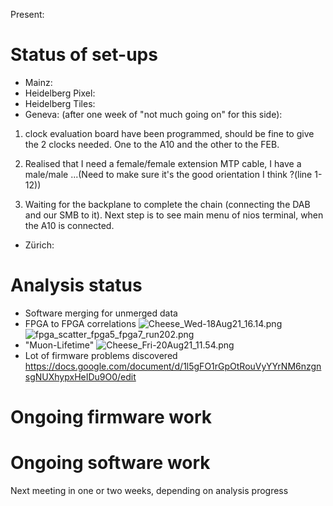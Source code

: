 Present: 

# Status of set-ups #

* Mainz: 
* Heidelberg Pixel:
* Heidelberg Tiles:
* Geneva: (after one week of "not much going on" for this side): 
1. clock evaluation board have been programmed, should be fine to give the 2 clocks needed. One to the A10 and the other to the FEB.

2. Realised that I need a female/female extension MTP cable, I have a male/male ...(Need to make sure it's the good orientation I think ?(line 1-12))

3. Waiting for the backplane to complete the chain (connecting the DAB and our SMB to it).
Next step is to see main menu of nios terminal, when the A10 is connected.

* Zürich: 

# Analysis status #

* Software merging for unmerged data
* FPGA to FPGA correlations
![Cheese_Wed-18Aug21_16.14.png](https://bitbucket.org/repo/7zKBgbq/images/197077201-Cheese_Wed-18Aug21_16.14.png)
![fpga_scatter_fpga5_fpga7_run202.png](https://bitbucket.org/repo/7zKBgbq/images/1770278569-fpga_scatter_fpga5_fpga7_run202.png)
* "Muon-Lifetime"
![Cheese_Fri-20Aug21_11.54.png](https://bitbucket.org/repo/7zKBgbq/images/3080453600-Cheese_Fri-20Aug21_11.54.png)
* Lot of firmware problems discovered
https://docs.google.com/document/d/1l5gFO1rGpOtRouVyYYrNM6nzgnsgNUXhypxHeIDu9O0/edit

# Ongoing firmware work #

# Ongoing software work #
 

Next meeting in one or two weeks, depending on analysis progress